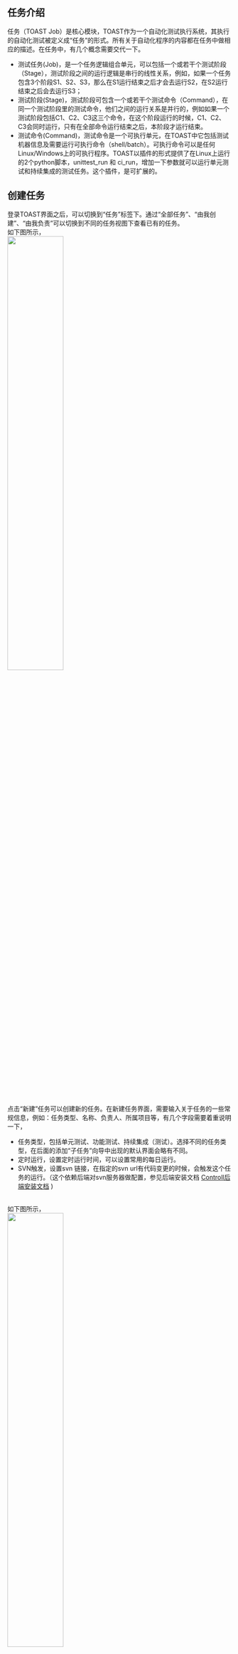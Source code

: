 ## 任务介绍
任务（TOAST Job）是核心模块，TOAST作为一个自动化测试执行系统，其执行的自动化测试被定义成“任务”的形式。所有关于自动化程序的内容都在任务中做相应的描述。在任务中，有几个概念需要交代一下。
* 测试任务(Job)，是一个任务逻辑组合单元，可以包括一个或若干个测试阶段（Stage），测试阶段之间的运行逻辑是串行的线性关系，例如，如果一个任务包含3个阶段S1、S2、S3，那么在S1运行结束之后才会去运行S2，在S2运行结束之后会去运行S3；
* 测试阶段(Stage)，测试阶段可包含一个或若干个测试命令（Command），在同一个测试阶段里的测试命令，他们之间的运行关系是并行的，例如如果一个测试阶段包括C1、C2、C3这三个命令，在这个阶段运行的时候，C1、C2、C3会同时运行，只有在全部命令运行结束之后，本阶段才运行结束。
* 测试命令(Command)，测试命令是一个可执行单元，在TOAST中它包括测试机器信息及需要运行可执行命令（shell/batch）。可执行命令可以是任何Linux/Windows上的可执行程序。TOAST以插件的形式提供了在Linux上运行的2个python脚本，unittest_run 和 ci_run，增加一下参数就可以运行单元测试和持续集成的测试任务。这个插件，是可扩展的。

## 创建任务
登录TOAST界面之后，可以切换到“任务”标签下。通过“全部任务”、“由我创建”、“由我负责”可以切换到不同的任务视图下查看已有的任务。
<br>
如下图所示，
<br>
<img src="https://raw.github.com/wiki/taobao/toast/images/toast-job-mgmt/create-new.png" width="50%"/>
<br>
点击“新建”任务可以创建新的任务。在新建任务界面，需要输入关于任务的一些常规信息，例如：任务类型、名称、负责人、所属项目等，有几个字段需要着重说明一下，
* 任务类型，包括单元测试、功能测试、持续集成（测试）。选择不同的任务类型，在后面的添加“子任务”向导中出现的默认界面会略有不同。
* 定时运行，设置定时运行时间，可以设置常用的每日运行。
* SVN触发，设置svn 链接，在指定的svn url有代码变更的时候，会触发这个任务的运行。（这个依赖后端对svn服务器做配置，参见后端安装文档 <a href="https://github.com/taobao/toast/wiki/Controller%E5%90%8E%E7%AB%AF%E5%AE%89%E8%A3%85%E6%96%87%E6%A1%A3" target="_blank">Controll后端安装文档</a> )
<br>
如下图所示，
<br>
<img src="https://raw.github.com/wiki/taobao/toast/images/toast-job-mgmt/new-job.png" width="50%"/>

### 添加子任务
在上图上点击“添加子任务”，可以进入增加子任务的向导中，这TOAST中，我们把子任务也叫为命令（command），一个或者多个命令可以构成一个阶段（Stage）。在命令模式之下，命令视图可以和单元测试视图、持续集成视图之间做切换。
* 命令模式：命令视图
命令视图是在任务类型中选择“功能测试”之后的默认视图。
<br>
<img src="https://raw.github.com/wiki/taobao/toast/images/toast-job-mgmt/add-command-basic-view.png" width="50%"/>
* 命令模式：单元测试视图
单元测试视图是在任务类型中选择“单元测试”之后的默认视图。注意，单元测试视图需要在Agent端安装的“单元测试”插件(<a href="https://github.com/taobao/toast/wiki/unittest_run%E4%BD%BF%E7%94%A8%E6%89%8B%E5%86%8C" target="_blank">参见插件unittest_run使用手册</a>)才能使用。可以把单元测试视图切换到命令视图，从而可以查看真正在测试机器上运行的测试命令（实际上使用了单元测试插件中的unittest_run脚本）。
<br>
<img src="https://raw.github.com/wiki/taobao/toast/images/toast-job-mgmt/add-command-unittest-view.png" width="50%"/>
* 命令模式：持续集成视图
持续集成视图是在任务类型中选择“持续集成”之后的默认视图。注意，持续集成视图需要在Agent端安装的“持续集成”插件(<a href="https://github.com/taobao/toast/wiki/%E6%8C%81%E7%BB%AD%E9%9B%86%E6%88%90%E6%B5%8B%E8%AF%95ci_run%E7%9A%84%E4%BD%BF%E7%94%A8" target="_blank">参见插件ci_run使用手册</a>)才能运行。
<br>
<img src="https://raw.github.com/wiki/taobao/toast/images/toast-job-mgmt/add-command-ci-view.png" width="50%"/>
* 用例模式
用例模式，是指在定义一个任务需要指定这个任务由哪些用例组成，这里的前提条件是必须使用TOAST用例管理的功能，即把你的测试用例注册到用例系统中，才可以创建任务的时候选择已有的用例。<a href="https://github.com/taobao/toast/wiki/TOAST-%E7%94%A8%E4%BE%8B%E7%AE%A1%E7%90%86" target="_blank">参见用例管理使用手册</a>
<br>
<img src="https://raw.github.com/wiki/taobao/toast/images/toast-job-mgmt/add-command-testcase-view.png" width="50%"/>
<br>

## 运行任务
* 手动运行
在任务创建完毕以后，点击任务进入任务界面，然后选择左上角的“运行”，可以手动触发这个测试任务的运行。
* SVN触发运行
在任务的“SVN触发”字段中，如果有配置svn地址，当svn地址有变更是，会自动触发这个任务的运行。
* 定时任务触发
在任务的“定时运行”字段中，如果配置有定时运行时间，在指定的时间来临时，会自动触发这个任务的运行。
* API 触发
可以通过http api触发任务运行，<a href="https://github.com/taobao/toast/wiki/API">参见API文档</a>

## 查看运行结果
参见下图，
<br>
<img src="https://raw.github.com/wiki/taobao/toast/images/toast-job-mgmt/job-result.png" width="50%"/>
<br>

## 任务修改与删除
tobe